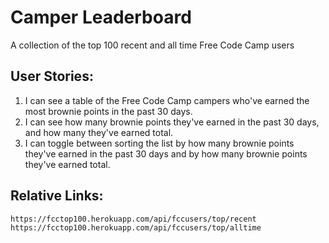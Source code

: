 # Camper Leaderboard

   A collection of the top 100 recent and all time Free Code Camp users
   
## User Stories:

   1. I can see a table of the Free Code Camp campers who've earned the most brownie points in the past 30 days.<br>
   2. I can see how many brownie points they've earned in the past 30 days, and how many they've earned total.<br>
   3. I can toggle between sorting the list by how many brownie points they've earned in the past 30 days and by how many brownie points they've earned total.<br>
   
## Relative Links:

    https://fcctop100.herokuapp.com/api/fccusers/top/recent
    https://fcctop100.herokuapp.com/api/fccusers/top/alltime
